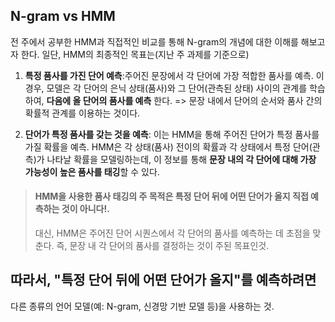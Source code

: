 ## N-gram vs HMM 
전 주에서 공부한 HMM과 직접적인 비교를 통해 N-gram의 개념에 대한 이해를 해보고자 한다. 
일단, HMM의 최종적인 목표는(지난 주 과제를 기준으로) 

1. **특정 품사를 가진 단어 예측**:주어진 문장에서 각 단어에 가장 적합한 품사를 예측. 이 경우, 모델은 각 단어의 은닉 상태(품사)와 그 단어(관측된 상태) 사이의 관계를 학습하여, **다음에 올 단어의 품사를 예측** 한다. => 문장 내에서 단어의 순서와 품사 간의 확률적 관계를 이용하는 것이다.

2. **단어가 특정 품사를 갖는 것을 예측**: 이는 HMM을 통해 주어진 단어가 특정 품사를 가질 확률을 예측. HMM은 각 상태(품사) 전이의 확률과 각 상태에서 특정 단어(관측)가 나타날 확률을 모델링하는데, 이 정보를 통해 **문장 내의 각 단어에 대해 가장 가능성이 높은 품사를 태깅**할 수 있다.

> #### **HMM을 사용한 품사 태깅의 주 목적은 특정 단어 뒤에 어떤 단어가 올지 직접 예측하는 것이 아니다!**.
> 대신, HMM은 주어진 단어 시퀀스에서 각 단어의 품사를 예측하는 데 초점을 맞춘다. 즉, 문장 내 각 단어의 품사를 결정하는 것이 주된 목표인것.

## 따라서, "특정 단어 뒤에 어떤 단어가 올지"를 예측하려면 
다른 종류의 언어 모델(예: N-gram, 신경망 기반 모델 등)을 사용하는 것.

